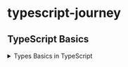 # typescript-journey

## TypeScript Basics

<details>
<summary>Types Basics in TypeScript</summary>

- **`string`**: Represents textual data.
  ```typescript
  let name: string = "John";
  ```

- **`number`**: Represents numeric values.
  ```typescript
  let age: number = 25;
  ```

- **`boolean`**: Represents true or false values.
  ```typescript
  let isActive: boolean = true;
  ```

- **`null`**: Represents the absence of a value.
  ```typescript
  let emptyValue: null = null;
  ```

- **`undefined`**: Represents an uninitialized variable.
  ```typescript
  let notAssigned: undefined = undefined;
  ```

- **`any`**: Allows any type of value (use with caution).
  ```typescript
  let randomValue: any = "Hello";
  randomValue = 42;
  ```

- **`void`**: Represents the absence of a return value in functions.
  ```typescript
  function logMessage(): void {
    console.log("This function returns nothing.");
  }
  ```

- **`never`**: Represents values that never occur (e.g., a function that always throws an error).
  ```typescript
  function throwError(message: string): never {
    throw new Error(message);
  }
  ```

- **`object`**: Represents non-primitive types (e.g., arrays, objects).
  ```typescript
  let person: object = { name: "Alice", age: 30 };
  ```

- **`unknown`**: Represents a value whose type is not known at the time of declaration.
  ```typescript
  let input: unknown = "Hello";
  if (typeof input === "string") {
    console.log(input.toUpperCase());
  }
  ```

</details>